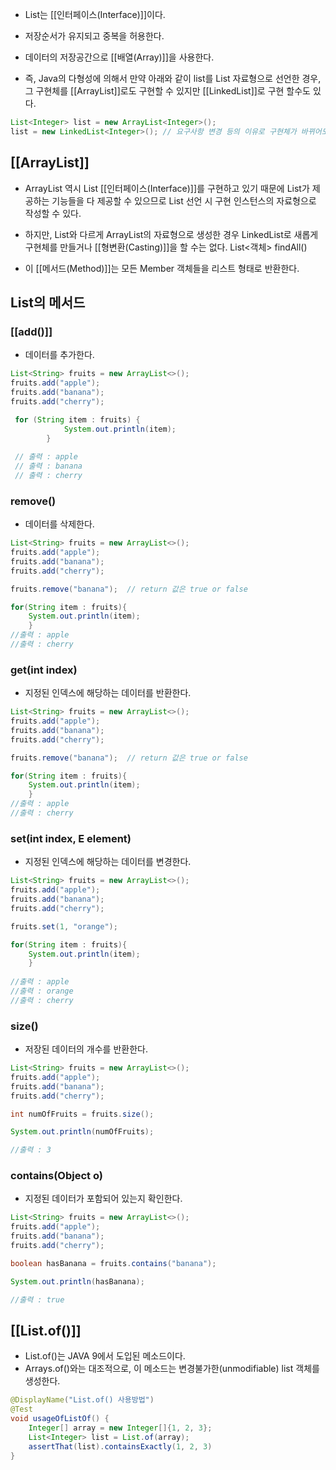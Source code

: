 - List는 [[인터페이스(Interface)]]이다.

- 저장순서가 유지되고 중복을 허용한다.
- 데이터의 저장공간으로 [[배열(Array)]]을 사용한다.

- 즉, Java의 다형성에 의해서 만약 아래와 같이 list를 List 자료형으로 선언한 경우, 그 구현체를 [[ArrayList]]로도 구현할 수 있지만 [[LinkedList]]로 구현 할수도 있다.

```java
List<Integer> list = new ArrayList<Integer>();
list = new LinkedList<Integer>(); // 요구사항 변경 등의 이유로 구현체가 바뀌어도 호환 가능
```

## [[ArrayList]]

- ArrayList 역시 List [[인터페이스(Interface)]]를 구현하고 있기 때문에 List가 제공하는 기능들을 다 제공할 수 있으므로 List 선언 시 구현 인스턴스의 자료형으로 작성할 수 있다.

- 하지만, List와 다르게 ArrayList의 자료형으로 생성한 경우 LinkedList로 새롭게 구현체를 만들거나 [[형변환(Casting)]]을 할 수는 없다.
List<객체> findAll()

- 이 [[메서드(Method)]]는 모든 Member 객체들을 리스트 형태로 반환한다.

## List의 메서드

### [[add()]]

- 데이터를 추가한다.

```java
List<String> fruits = new ArrayList<>();
fruits.add("apple");
fruits.add("banana");
fruits.add("cherry");

 for (String item : fruits) {
            System.out.println(item);
        }
        
 // 출력 : apple
 // 출력 : banana
 // 출력 : cherry
```


### remove()

- 데이터를 삭제한다.

```java
List<String> fruits = new ArrayList<>();
fruits.add("apple");
fruits.add("banana");
fruits.add("cherry");

fruits.remove("banana");  // return 값은 true or false

for(String item : fruits){
	System.out.println(item);
	}
//출력 : apple
//출력 : cherry
```

### get(int index)

- 지정된 인덱스에 해당하는 데이터를 반환한다.

```java
List<String> fruits = new ArrayList<>();
fruits.add("apple");
fruits.add("banana");
fruits.add("cherry");

fruits.remove("banana");  // return 값은 true or false

for(String item : fruits){
	System.out.println(item);
	}
//출력 : apple
//출력 : cherry
```

### set(int index, E element)

- 지정된 인덱스에 해당하는 데이터를 변경한다.

```java
List<String> fruits = new ArrayList<>();
fruits.add("apple");
fruits.add("banana");
fruits.add("cherry");

fruits.set(1, "orange");

for(String item : fruits){
	System.out.println(item);
    }
    
//출력 : apple
//출력 : orange
//출력 : cherry
```

### size()

- 저장된 데이터의 개수를 반환한다.

```java
List<String> fruits = new ArrayList<>();
fruits.add("apple");
fruits.add("banana");
fruits.add("cherry");

int numOfFruits = fruits.size();

System.out.println(numOfFruits);

//출력 : 3
```

### contains(Object o)

- 지정된 데이터가 포함되어 있는지 확인한다.

```java
List<String> fruits = new ArrayList<>();
fruits.add("apple");
fruits.add("banana");
fruits.add("cherry");

boolean hasBanana = fruits.contains("banana");

System.out.println(hasBanana);

//출력 : true
```


## [[List.of()]]

- List.of()는 JAVA 9에서 도입된 메소드이다.
- Arrays.of()와는 대조적으로, 이 메소드는 변경불가한(unmodifiable) list 객체를 생성한다.

```java
@DisplayName("List.of() 사용방법")
@Test
void usageOfListOf() {
    Integer[] array = new Integer[]{1, 2, 3};
    List<Integer> list = List.of(array);
    assertThat(list).containsExactly(1, 2, 3)
}
```